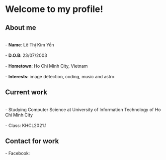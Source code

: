<h1> Welcome to my profile! </h1>
<h2> About me </h2>
<br>- <b>Name</b>: Lê Thị Kim Yến</br>
<br>- <b>D.O.B</b>: 23/07/2003</br>
<br>- <b>Hometown</b>: Ho Chi Minh City, Vietnam</br>
<br>- <b>Interests</b>: image detection, coding, music and astro 
<h2> Current work </h2>
<br>- Studying Computer Science at University of Information Technology of Ho Chi Minh City</br>
<br>- Class: KHCL2021.1</br>
<h2> Contact for work </h2>
- Facebook: 
